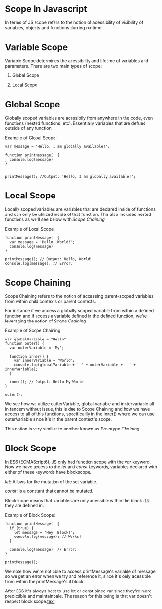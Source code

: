 # Scope In Javascript

In terms of JS scope refers to the notion of acessibility of visibility of variables, objects and functions durring runtime

# Variable Scope

Variable Scope determines the acessibility and lifetime of variables and parameters. There are two main types of scope:

1. Global Scope

2. Local Scope

# Global Scope

Globally scoped variables are acessibily from anywhere in the code, even functions (nested functions, etc). Essentially variables that are defued outside of any function

Example of Global Scope:

```
var message = 'Hello, I am globally available!';

function printMessage() {
  console.log(message);
}


printMessage(); //Output: 'Hello, I am globally available!';

```

# Local Scope

Locally scoped variables are variables that are declared inside of functions and can only be utilized inside of that function. This also includes nested functions as we'll see below with _Scope Chaining_

Example of Local Scope:

```
function printMessage() {
  var message = 'Hello, World!';
  console.log(message);
}

printMessage(); // Output: Hello, World!
console.log(message); // Error.
```

# Scope Chaining

Scope Chaining refers to the notion of accessing parent-scoped variables from within child contexts or parent contexts.

For instance if we access a globally scoped variable from within a defined function and if access a variable defined in the defined function, we're leveraging the notion of _Scope Chaining_

Example of Scope Chaining:

```
var globalVariable = "Hello"
function outer() {
  var outerVariable = 'My';

  function inner() {
    var innerVariable = 'World';
    console.log(globalVariable + ' ' + outerVariable + ' ' + innerVariable);
  }

  inner(); // Output: Hello My World
}

outer();
```

We see how we utilize outterVariable, global variable and inntervariable all in tandem without issue, this is due to Scope Chaining and how we have access to all of this functions, specificailly in the inner() where we can use outerVariable since it's in the parent context's scope.

This notion is very similiar to another known as _Prototype Chaining_

# Block Scope

In ES6 (ECMAScript6), JS only had function scope with the _var_ keyword. Now we have access to the _let_ and _const_ keywords, variables declared with either of these keywords have blockscope.

_let_: Allows for the mutation of the set variable.

_const_: Is a constant that cannot be mutated.

Blockscope means that variables are only acessible within the block _({)}_ they are defined in.

Example of Block Scope:

```
function printMessage() {
  if (true) {
    let message = 'Hey, Block!';
    console.log(message); // Works!
  }

  console.log(message); // Error:
}

printMessage();
```

We note how we're not able to access printMessage's variable of message so we get an error when we try and reference it, since it's only acessible from within the printMessage's if block

After ES6 it's always best to use let or const since var since they're more predictible and maintainbale. The reason for this being is that var doesn't respect block scope.[text](LectureOnScope.md)
